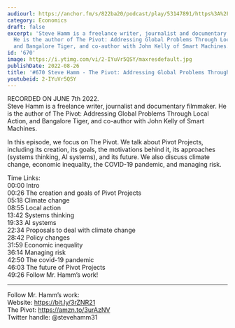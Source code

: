 ```yaml
---
audiourl: https://anchor.fm/s/822ba20/podcast/play/53147891/https%3A%2F%2Fd3ctxlq1ktw2nl.cloudfront.net%2Fstaging%2F2022-5-7%2Fdce0db36-f25b-b925-c644-369ba2f4a6ad.m4a
category: Economics
draft: false
excerpt: 'Steve Hamm is a freelance writer, journalist and documentary filmmaker.
  He is the author of The Pivot: Addressing Global Problems Through Local Action,
  and Bangalore Tiger, and co-author with John Kelly of Smart Machines.'
id: '670'
image: https://i.ytimg.com/vi/2-IYuVr5QSY/maxresdefault.jpg
publishDate: 2022-08-26
title: '#670 Steve Hamm - The Pivot: Addressing Global Problems Through Local Action'
youtubeid: 2-IYuVr5QSY
---
```

<div class="timelinks">

RECORDED ON JUNE 7th 2022.  
Steve Hamm is a freelance writer, journalist and documentary filmmaker. He is the author of The Pivot: Addressing Global Problems Through Local Action, and Bangalore Tiger, and co-author with John Kelly of Smart Machines.

In this episode, we focus on The Pivot. We talk about Pivot Projects, including its creation, its goals, the motivations behind it, its approaches (systems thinking, AI systems), and its future. We also discuss climate change, economic inequality, the COVID-19 pandemic, and managing risk.

Time Links:  
<time>00:00</time> Intro  
<time>00:26</time> The creation and goals of Pivot Projects  
<time>05:18</time> Climate change  
<time>08:55</time> Local action  
<time>13:42</time> Systems thinking  
<time>19:33</time> AI systems  
<time>22:34</time> Proposals to deal with climate change  
<time>28:42</time> Policy changes  
<time>31:59</time> Economic inequality  
<time>36:14</time> Managing risk  
<time>42:50</time> The covid-19 pandemic  
<time>46:03</time> The future of Pivot Projects  
<time>49:26</time> Follow Mr. Hamm’s work!

---

Follow Mr. Hamm’s work:  
Website: https://bit.ly/3rZNR21  
The Pivot: https://amzn.to/3urAzNV  
Twitter handle: @stevehamm31
</div>

